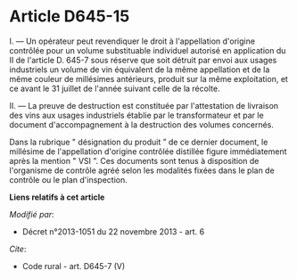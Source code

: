 # Article D645-15

I. ― Un opérateur peut revendiquer le droit à l'appellation d'origine contrôlée pour un volume substituable individuel
autorisé en application du II de l'article D. 645-7 sous réserve que soit détruit par envoi aux usages industriels un volume
de vin équivalent de la même appellation et de la même couleur de millésimes antérieurs, produit sur la même exploitation, et
ce avant le 31 juillet de l'année suivant celle de la récolte. 

II. ― La preuve de destruction est constituée par l'attestation de livraison des vins aux usages industriels établie par le
transformateur et par le document d'accompagnement à la destruction des volumes concernés. 

Dans la rubrique " désignation du produit ” de ce dernier document, le millésime de l'appellation d'origine contrôlée
distillée figure immédiatement après la mention " VSI ”. Ces documents sont tenus à disposition de l'organisme de contrôle
agréé selon les modalités fixées dans le plan de contrôle ou le plan d'inspection.

**Liens relatifs à cet article**

_Modifié par_:

  - Décret n°2013-1051 du 22 novembre 2013 - art. 6

_Cite_:

  - Code rural - art. D645-7 (V)
